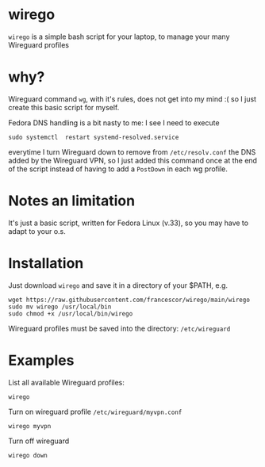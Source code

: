 # wirego

`wirego` is a simple bash script for your laptop, to manage your many Wireguard profiles


# why?

Wireguard command `wg`, with it's rules, does not get into my mind :(  so I just create this basic script for myself.

Fedora DNS handling is a bit nasty to me: I see I need to execute 

```
sudo systemctl  restart systemd-resolved.service
```
everytime I turn Wireguard down to remove from `/etc/resolv.conf` the DNS added by the Wireguard VPN, so 
I just added this command once at the end of the script instead of having to add a `PostDown` in each wg profile.


# Notes an limitation

It's just a basic script, written for Fedora Linux (v.33), so you may have to adapt to your o.s.

# Installation

Just download `wirego` and save it in a directory of your $PATH, e.g.

```
wget https://raw.githubusercontent.com/francescor/wirego/main/wirego
sudo mv wirego /usr/local/bin
sudo chmod +x /usr/local/bin/wirego
```

Wireguard profiles must be saved into the directory: `/etc/wireguard`

# Examples

List all available Wireguard profiles:

`wirego`

Turn on wireguard profile `/etc/wireguard/myvpn.conf`

`wirego myvpn`

Turn off wireguard

`wirego down`

